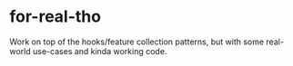 # for-real-tho

Work on top of the hooks/feature collection patterns, but with some real-world
use-cases and kinda working code.
